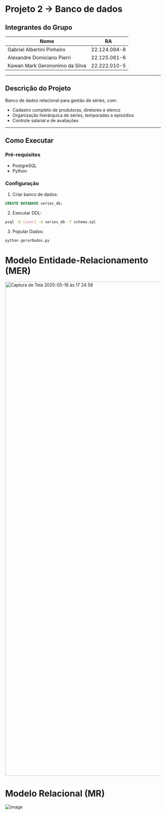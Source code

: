 # Projeto 2 -> Banco de dados

## Integrantes do Grupo

| Nome                                  | RA             |
|---------------------------------------|----------------|
| Gabriel Albertini Pinheiro           | 22.124.094-8   |
| Alexandre Domiciano Pierri           | 22.125.061-6   |
| Kawan Mark Gerononimo da Silva       | 22.222.010-5   |

---

## Descrição do Projeto

Banco de dados relacional para gestão de séries, com:

- Cadastro completo de produtoras, diretores e elenco
- Organização hierárquica de séries, temporadas e episódios
- Controle salarial e de avaliações
---

## Como Executar

### Pré-requisitos

- PostgreSQL 
- Python 

### Configuração

1. Criar banco de dados:
```sql
CREATE DATABASE series_db;
```

2. Executar DDL:
```bash
psql -U [user] -d series_db -f schema.sql
```

3. Popular Dados:
```bash
python gerarDados.py
```





# Modelo Entidade-Relacionamento (MER)

<img width="1599" alt="Captura de Tela 2025-05-18 às 17 24 58" src="https://github.com/user-attachments/assets/98da1f41-8822-4cdd-b86a-965b1fbd7bd7" />


# Modelo Relacional (MR)
![image](https://github.com/user-attachments/assets/26e1cbfb-cbff-4980-923e-3f0fb0975883)






